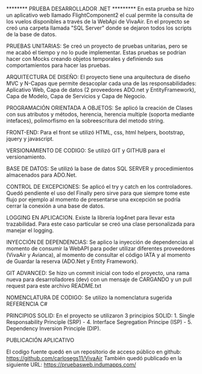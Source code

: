 ******** PRUEBA DESARROLLADOR .NET *********
En esta prueba se hizo un aplicativo web llamado FlightComponent2 el cual permite la consulta de los vuelos disponibles a través de la WebApi de VivaAir.
En el proyecto se creó una carpeta llamada "SQL Server" donde se dejaron todos los scripts de la base de datos.

PRUEBAS UNITARIAS:  Se creó un proyecto de pruebas unitarias, pero se me acabó el tiempo y no lo pude implementar.  Estas pruebas se podrían hacer con Mocks creando objetos temporales y definiendo sus comportamientos para hacer las pruebas.

ARQUITECTURA DE DISEÑO: El proyecto tiene una arquitectura de diseño MVC y N-Capas que permite desacoplar cada una de las responsabilidades: Aplicativo Web, Capa de datos (2 proveedores ADO.net y EntityFramework), Capa de Modelo, Capa de Servicios y Capa de Negocio.

PROGRAMACIÓN ORIENTADA A OBJETOS: Se aplicó la creación de Clases con sus atributos y métodos, herencia, herencia multiple (soporta mediante intefaces), polimorfismo en la sobreescritura del metodo string.

FRONT-END: Para el front se utilizó HTML, css, html helpers, bootstrap, jquery y javascript.

VERSIONAMIENTO DE CODIGO: Se utilizó GIT y GITHUB para el versionamiento.

BASE DE DATOS: Se utilizó la base de datos SQL SERVER y procedimientos almacenados para ADO.Net.

CONTROL DE EXCEPCIONES:  Se aplicó el try y catch en los controladores.  Quedó pendiente el uso del Finally pero sirve para que siempre tome este flujo por ejemplo al momento de presentarse una excepción se podría cerrar la conexión a una base de datos.

LOGGING EN APLICACION.  Existe la librería log4net para llevar esta trazabilidad.  Para este caso particular se creó una clase personalizada para manejar el logging.

INYECCIÓN DE DEPENDENCIAS:  Se aplico la inyección de dependencias al momento de consumir la WebAPI para poder utilizar diferentes proveedores (VivaAir y Avianca), al momento de consultar el código IATA y al momento de Guardar la reserva (ADO.Net y Entity Framework).

GIT ADVANCED: Se hizo un commit inicial con todo el proyecto, una rama nueva para desarrolladores (dev) con un mensaje de CARGANDO y un pull request para este archivo README.txt

NOMENCLATURA DE CODIGO: Se utilizo la nomenclatura sugerida REFERENCIA C#

PRINCIPIOS SOLID:  En el proyecto se utilizaron 3 principios SOLID: 1. Single Responsability Principle (SRP) - 4. Interface Segregation Principe (ISP) - 5. Dependency Inversion Principle (DIP).

PUBLICACIÓN APLICATIVO

El codigo fuente quedó en un repositorio de acceso público en github: https://github.com/carlosegs11/VivaAir
También quedó publicado en la siguiente URL: https://pruebasweb.indumapps.com/
